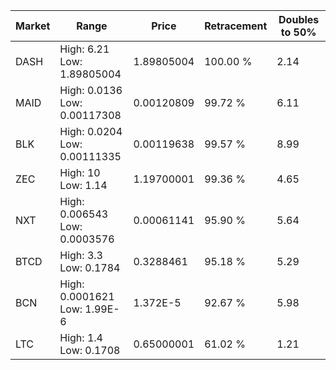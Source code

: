 | Market | Range | Price| Retracement | Doubles to 50% |
| --- | --- | --- | --- | --- |
| DASH | High: 6.21<br />Low: 1.89805004 | 1.89805004 | 100.00 % | 2.14 |
| MAID | High: 0.0136<br />Low: 0.00117308 | 0.00120809 | 99.72 % | 6.11 |
| BLK | High: 0.0204<br />Low: 0.00111335 | 0.00119638 | 99.57 % | 8.99 |
| ZEC | High: 10<br />Low: 1.14 | 1.19700001 | 99.36 % | 4.65 |
| NXT | High: 0.006543<br />Low: 0.0003576 | 0.00061141 | 95.90 % | 5.64 |
| BTCD | High: 3.3<br />Low: 0.1784 | 0.3288461 | 95.18 % | 5.29 |
| BCN | High: 0.0001621<br />Low: 1.99E-6 | 1.372E-5 | 92.67 % | 5.98 |
| LTC | High: 1.4<br />Low: 0.1708 | 0.65000001 | 61.02 % | 1.21 |
